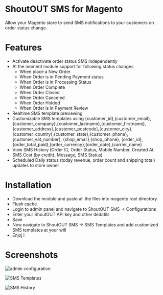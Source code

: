 # ShoutOUT SMS for Magento
Allow your Magento store to send SMS notifications to your customers on order status change.

# Features
- Activate deactivate order status SMS independently
- At the moment module support for following status changes
    - When place a New Order
    - When Order is in Pending Payment status
    - When Order is in Processing Status
    - When Order Complete
    - When Order Closed
    - When Order Canceled
    - When Order Holded
    - When Order is in Payment Review
- Realtime SMS template previewing
- Customizable SMS templates using {customer_id},{customer_email},{customer_company},{customer_lastname},{customer_firstname},{customer_address},{customer_postcode},{customer_city},{customer_country},{customer_state},{customer_phone},{customer_vat_number}, {shop_email},{shop_phone}, {order_id},{order_total_paid},{order_currency},{order_date},{carrier_name}
- View SMS History (Order ID, Order Status, Mobile Number, Created At, SMS Cost (by credit), Message, SMS Status) 
- Scheduled Daily status (today revenue, order count and shipping total) updates to store owner
    
# Installation
- Download the module and paste all the files into magento root directory
- Flush cache
- Login to admin panel and navigate to ShoutOUT SMS -> Configurations
- Enter your ShoutOUT API key and other dedatils
- Save
- Now navigate to ShoutOUT SMS -> SMS Templates and add customized SMS templates at your will
- Enjoj !

# Screenshots

![admin configuration](https://s28.postimg.org/ollbglqrx/Screen_Shot_2017_01_21_at_10_43_19_PM.png)

![SMS Templates](https://s28.postimg.org/jx5blf1l9/Screen_Shot_2017_01_21_at_10_42_37_PM.png)

![SMS History](https://s28.postimg.org/mfr0m3nbh/Screen_Shot_2017_01_21_at_10_42_59_PM.png)